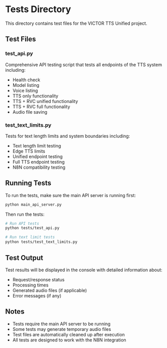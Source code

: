 # Tests Directory

This directory contains test files for the VICTOR TTS Unified project.

## Test Files

### test_api.py
Comprehensive API testing script that tests all endpoints of the TTS system including:
- Health check
- Model listing
- Voice listing
- TTS only functionality
- TTS + RVC unified functionality
- TTS + RVC full functionality
- Audio file saving

### test_text_limits.py
Tests for text length limits and system boundaries including:
- Text length limit testing
- Edge TTS limits
- Unified endpoint testing
- Full TTS endpoint testing
- N8N compatibility testing

## Running Tests

To run the tests, make sure the main API server is running first:

```bash
python main_api_server.py
```

Then run the tests:

```bash
# Run API tests
python tests/test_api.py

# Run text limit tests
python tests/test_text_limits.py
```

## Test Output

Test results will be displayed in the console with detailed information about:
- Request/response status
- Processing times
- Generated audio files (if applicable)
- Error messages (if any)

## Notes

- Tests require the main API server to be running
- Some tests may generate temporary audio files
- Test files are automatically cleaned up after execution
- All tests are designed to work with the N8N integration 